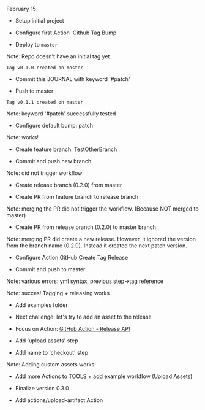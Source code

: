 February 15

- Setup initial project

- Configure first Action 'Github Tag Bump' 

- Deploy to `master`

Note: Repo doesn't have an initial tag yet.

`Tag v0.1.0 created on master` 

- Commit this JOURNAL with keyword '#patch'

- Push to master

`Tag v0.1.1 created on master` 

Note: keyword '#patch' successfully tested

- Configure default bump: patch

Note: works!

- Create feature branch: TestOtherBranch

- Commit and push new branch

Note: did not trigger workflow

- Create release branch (0.2.0) from master

- Create PR from feature branch to release branch

Note: merging the PR did not trigger the workflow. (Because NOT merged to master)

- Create PR from release branch (0.2.0) to master branch

Note: merging PR did create a new release. However, it ignored the version from the branch name (0.2.0). Instead it created the next patch version.

- Configure Action GitHub Create Tag Release

- Commit and push to master

Note: various errors: yml syntax, previous step->tag reference

Note: succes! Tagging + releasing works

- Add examples folder

- Next challenge: let's try to add an asset to the release

- Focus on Action: [GitHub Action - Release API](https://github.com/marketplace/actions/upload-a-release-asset)

- Add 'upload assets' step

- Add name to 'checkout' step

Note: Adding custom assets works!

- Add more Actions to TOOLS + add example workflow (Upload Assets)

- Finalize version 0.3.0

- Add actions/upload-artifact Action